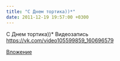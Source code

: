 ```yaml
---
title: "С Днем тортика))*"
date: 2011-12-19 19:57:00 +0300
---
```


С Днем тортика))*
Видеозапись
https://vk.com/video105599859_160696579

[Вложение](https://vk.com/video105599859_160696579)
